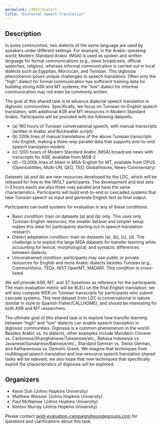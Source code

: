 ```yaml
---
permalink: /2022/dialect
title: "Dialectal Speech Translation"
---
```


## Description

In some communities, two dialects of the same language are used by speakers under different settings. For example, in the Arabic-speaking world, Modern Standard Arabic (MSA) is used as spoken and written language for formal communications (e.g., news broadcasts, official speeches, religion), whereas informal communication is carried out in local dialects such as Egyptian, Moroccan, and Tunisian. This diglossia phenomenon poses unique challenges to speech translation. Often only the “high” dialect for formal communication has sufficient training data for building strong ASR and MT systems; the “low” dialect for informal communication may not even be commonly written.

The goal of this shared task is to advance dialectal speech translation in diglossic communities. Specifically, we focus on Tunisian-to-English speech translation, with additional ASR and MT resources in Modern Standard Arabic. Participants will be provided with the following datasets: 

-  (a) 160 hours of Tunisian conversational speech, with manual transcripts (written in Arabic and Buckwalter script)
-  (b) 200k lines of manual translations of the above Tunisian transcripts into English, making a three-way parallel data that supports end-to-end speech translation models
-  (c) 1200 hours of Modern Standard Arabic (MSA) broadcast news with transcripts for ASR, available from MGB-2
-  (d) ~13,000k lines of bitext in MSA-English for MT, available from OPUS (Opensubtitles, Multi-UN, QED, TED, GlobalVoices, News-Commentary)

Datasets (a) and (b) are new resources developed by the LDC, which will be released for free to the IWSLT participants. The development and test sets (~3 hours each) are also three-way parallel and have the same characteristics. Participants will build end-to-end or cascaded systems that take Tunisian speech as input and generate English text as final output. 

Participants can build systems for evaluation in any of these conditions:
- Basic condition: train on datasets (a) and (b) only. This uses only Tunisian-English resources; the smaller dataset and simpler setup makes this ideal for participants starting out in speech translation research. 
- Dialect adaptation condition: train on datasets (a), (b), (c), (d). The challenge is to exploit the large MSA datasets for transfer learning while accounting for lexical, morphological, and syntactic differences between dialects. 
- Unconstrained condition: participants may use public or private resources for English and more Arabic dialects besides Tunisian (e.g., CommonVoice, TEDx, NIST OpenMT, MADAR). This condition is cross-listed 

We will provide ASR, MT, and ST baselines as reference for the participants. The main evaluation metric will be BLEU on the final English translation; we will also compute WER on Tunisian transcripts for participants who submit cascade systems. This new dataset from LDC is conversational in nature (similar in style to Spanish Fisher/CALLHOME), and should be interesting for both ASR and MT researchers.

The ultimate goal of this shared task is to explore how transfer learning between “high” and “low” dialects can enable speech translation in diglossic communities. Diglossia is a common phenomenon in the world. Besides Arabic vs. its dialects, other examples include Mandarin Chinese vs. Cantonese/Shanghainese/Taiwanese/etc., Bahasa Indonesia vs. Javanese/Sundanese/Balinese/etc., Standard German vs. Swiss German, and Katharevousa vs. Demotic Greek. We imagine that techniques from multilingual speech translation and low-resource speech translation shared tasks will be relevant; we also hope that new techniques that specifically exploit the characteristics of diglossia will be explored. 



## Organizers

- Kevin Duh (Johns Hopkins University) 
- Matthew Wiesner (Johns Hopkins University) 
- Paul McNamee (Johns Hopkins University) 
- Kenton Murray (Johns Hopkins University)

Please contact iwslt-evaluation-campaign@googlegroups.com for questions and clarifications about this task. 

<!-- Markdown notes: comments can be formed as above; bulleted lines start with a - ; if you want to have a line break either put a blank line in between the text or leave two spaces at the end of the line -->

